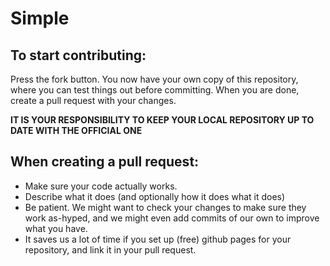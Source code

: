 # Simple

## To start contributing:
Press the fork button. You now have your own copy of this repository, where you can test things out before committing.
When you are done, create a pull request with your changes.

**IT IS YOUR RESPONSIBILITY TO KEEP YOUR LOCAL REPOSITORY UP TO DATE WITH THE OFFICIAL ONE**

## When creating a pull request:
- Make sure your code actually works.
- Describe what it does (and optionally how it does what it does)
- Be patient. We might want to check your changes to make sure they work as-hyped, and we might even add commits of our own to improve what you have.
- It saves us a lot of time if you set up (free) github pages for your repository, and link it in your pull request.
